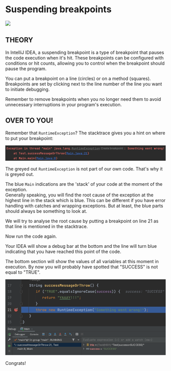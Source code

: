 # Suspending breakpoints
![](https://badgen.net/badge/level/basic/green?icon=awesome)

## THEORY

In IntelliJ IDEA, a suspending breakpoint is a type of breakpoint that pauses the code execution when it's hit. 
These breakpoints can be configured with conditions or hit counts, allowing you to control when the breakpoint should pause the program.

You can put a breakpoint on a line (circles) or on a method (squares).
Breakpoints are set by clicking next to the line number of the line you want to initiate debugging. 

Remember to remove breakpoints when you no longer need them to avoid unnecessary interruptions in your program's execution.

## OVER TO YOU!

Remember that `RuntimeException`? The stacktrace gives you a hint on where to put your breakpoint: 

![Exception details](../../../images/exception.png)

The greyed out `RuntimeException` is not part of our own code. That's why it is greyed out. 

The blue `Main` indications are the 'stack' of your code at the moment of the exception.  
Generally speaking, you will find the root cause of the exception at the highest line in the stack which is blue. 
This can be different if you have error handling with catches and wrapping exceptions. But at least, the blue parts should always be something to look at. 

We will try to analyse the root cause by putting a breakpoint on line 21 as that line is mentioned in the stacktrace. 

Now run the code again.

Your IDEA will show a debug bar at the bottom and the line will turn blue indicating that you have reached this point of the code.

The bottom section will show the values of all variables at this moment in execution. 
By now you will probably have spotted that "SUCCESS" is not equal to "TRUE". 

![Debug session 1](../../../images/debug_1.png)

Congrats!

